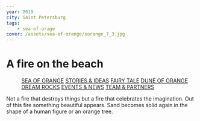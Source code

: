 ```yaml
---
year: 2019
city: Saint Petersburg
tags:
    - sea-of-orage
cover: /assets/sea-of-orange/sorange_7_3.jpg
---
```


# A fire on the beach

<Menu>
<a href="/sea-of-orange">SEA OF ORANGE</a>
<a href="/sea-of-orange/stories-and-ideas">STORIES & IDEAS</a>
<a href="/sea-of-orange/fairytale">FAIRY TALE</a>
<a href="/sea-of-orange/dune-of-orange">DUNE OF ORANGE</a>
<a href="/sea-of-orange/dreamrocks">DREAM ROCKS</a>
<a href="/sea-of-orange/events-and-news">EVENTS & NEWS</a>
<a href="/sea-of-orange/team-and-partners">TEAM & PARTNERS</a>
</Menu>

Not a fire that destroys things but a fire that celebrates the imagination. Out of this fire something beautiful appears. Sand becomes solid again in the shape of a human figure or an orange tree.
